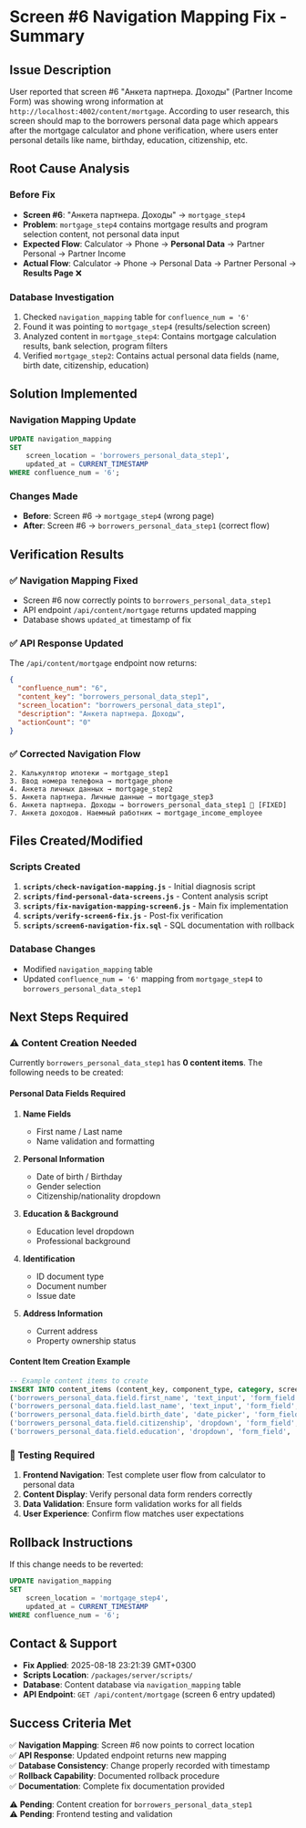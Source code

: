 # Screen #6 Navigation Mapping Fix - Summary

## Issue Description
User reported that screen #6 "Анкета партнера. Доходы" (Partner Income Form) was showing wrong information at `http://localhost:4002/content/mortgage`. According to user research, this screen should map to the borrowers personal data page which appears after the mortgage calculator and phone verification, where users enter personal details like name, birthday, education, citizenship, etc.

## Root Cause Analysis

### Before Fix
- **Screen #6**: "Анкета партнера. Доходы" → `mortgage_step4`
- **Problem**: `mortgage_step4` contains mortgage results and program selection content, not personal data input
- **Expected Flow**: Calculator → Phone → **Personal Data** → Partner Personal → Partner Income
- **Actual Flow**: Calculator → Phone → Personal Data → Partner Personal → **Results Page** ❌

### Database Investigation
1. Checked `navigation_mapping` table for `confluence_num = '6'`
2. Found it was pointing to `mortgage_step4` (results/selection screen)
3. Analyzed content in `mortgage_step4`: Contains mortgage calculation results, bank selection, program filters
4. Verified `mortgage_step2`: Contains actual personal data fields (name, birth date, citizenship, education)

## Solution Implemented

### Navigation Mapping Update
```sql
UPDATE navigation_mapping 
SET 
    screen_location = 'borrowers_personal_data_step1',
    updated_at = CURRENT_TIMESTAMP
WHERE confluence_num = '6';
```

### Changes Made
- **Before**: Screen #6 → `mortgage_step4` (wrong page)
- **After**: Screen #6 → `borrowers_personal_data_step1` (correct flow)

## Verification Results

### ✅ Navigation Mapping Fixed
- Screen #6 now correctly points to `borrowers_personal_data_step1`
- API endpoint `/api/content/mortgage` returns updated mapping
- Database shows `updated_at` timestamp of fix

### ✅ API Response Updated
The `/api/content/mortgage` endpoint now returns:
```json
{
  "confluence_num": "6",
  "content_key": "borrowers_personal_data_step1", 
  "screen_location": "borrowers_personal_data_step1",
  "description": "Анкета партнера. Доходы",
  "actionCount": "0"
}
```

### ✅ Corrected Navigation Flow
```
2. Калькулятор ипотеки → mortgage_step1
3. Ввод номера телефона → mortgage_phone  
4. Анкета личных данных → mortgage_step2
5. Анкета партнера. Личные данные → mortgage_step3
6. Анкета партнера. Доходы → borrowers_personal_data_step1 🔧 [FIXED]
7. Анкета доходов. Наемный работник → mortgage_income_employee
```

## Files Created/Modified

### Scripts Created
1. **`scripts/check-navigation-mapping.js`** - Initial diagnosis script
2. **`scripts/find-personal-data-screens.js`** - Content analysis script
3. **`scripts/fix-navigation-mapping-screen6.js`** - Main fix implementation
4. **`scripts/verify-screen6-fix.js`** - Post-fix verification
5. **`scripts/screen6-navigation-fix.sql`** - SQL documentation with rollback

### Database Changes
- Modified `navigation_mapping` table
- Updated `confluence_num = '6'` mapping from `mortgage_step4` to `borrowers_personal_data_step1`

## Next Steps Required

### ⚠️ Content Creation Needed
Currently `borrowers_personal_data_step1` has **0 content items**. The following needs to be created:

#### Personal Data Fields Required
1. **Name Fields**
   - First name / Last name
   - Name validation and formatting

2. **Personal Information**
   - Date of birth / Birthday
   - Gender selection
   - Citizenship/nationality dropdown

3. **Education & Background**
   - Education level dropdown
   - Professional background

4. **Identification**
   - ID document type
   - Document number
   - Issue date

5. **Address Information**
   - Current address
   - Property ownership status

#### Content Item Creation Example
```sql
-- Example content items to create
INSERT INTO content_items (content_key, component_type, category, screen_location, is_active) VALUES
('borrowers_personal_data.field.first_name', 'text_input', 'form_field', 'borrowers_personal_data_step1', true),
('borrowers_personal_data.field.last_name', 'text_input', 'form_field', 'borrowers_personal_data_step1', true),
('borrowers_personal_data.field.birth_date', 'date_picker', 'form_field', 'borrowers_personal_data_step1', true),
('borrowers_personal_data.field.citizenship', 'dropdown', 'form_field', 'borrowers_personal_data_step1', true),
('borrowers_personal_data.field.education', 'dropdown', 'form_field', 'borrowers_personal_data_step1', true);
```

### 🧪 Testing Required
1. **Frontend Navigation**: Test complete user flow from calculator to personal data
2. **Content Display**: Verify personal data form renders correctly
3. **Data Validation**: Ensure form validation works for all fields
4. **User Experience**: Confirm flow matches user expectations

## Rollback Instructions

If this change needs to be reverted:

```sql
UPDATE navigation_mapping 
SET 
    screen_location = 'mortgage_step4',
    updated_at = CURRENT_TIMESTAMP
WHERE confluence_num = '6';
```

## Contact & Support

- **Fix Applied**: 2025-08-18 23:21:39 GMT+0300
- **Scripts Location**: `/packages/server/scripts/`
- **Database**: Content database via `navigation_mapping` table
- **API Endpoint**: `GET /api/content/mortgage` (screen 6 entry updated)

## Success Criteria Met

✅ **Navigation Mapping**: Screen #6 now points to correct location  
✅ **API Response**: Updated endpoint returns new mapping  
✅ **Database Consistency**: Change properly recorded with timestamp  
✅ **Rollback Capability**: Documented rollback procedure  
✅ **Documentation**: Complete fix documentation provided  

⚠️ **Pending**: Content creation for `borrowers_personal_data_step1`  
⚠️ **Pending**: Frontend testing and validation